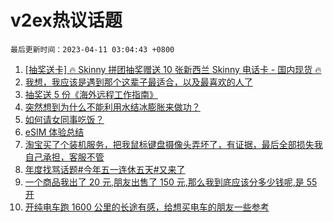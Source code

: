 # v2ex热议话题

`最后更新时间：2023-04-11 03:04:43 +0800`

1. [[抽奖送卡] 🔥 Skinny 拼团抽奖赠送 10 张新西兰 Skinny 电话卡 - 国内现货 🔥](https://www.v2ex.com/t/931105)
1. [我想，我应该是遇到那个这辈子最适合，以及最喜欢的人了](https://www.v2ex.com/t/931197)
1. [抽奖送 5 份《海外远程工作指南》](https://www.v2ex.com/t/931316)
1. [突然想到为什么不能利用水结冰膨胀来做功？](https://www.v2ex.com/t/931113)
1. [如何请女同事吃饭？](https://www.v2ex.com/t/931139)
1. [eSIM 体验总结](https://www.v2ex.com/t/931149)
1. [淘宝买了个装机服务，把我鼠标键盘摄像头弄坏了，有证据，最后全部损失我自己承担，客服不管](https://www.v2ex.com/t/931204)
1. [年度找骂话题#今年五一连休五天#又来了](https://www.v2ex.com/t/931154)
1. [一个商品我出了 20 元,朋友出售了 150 元,那么我到底应该分多少钱呢,是 55 开](https://www.v2ex.com/t/931100)
1. [开纯电车跑 1600 公里的长途有感，给想买电车的朋友一些参考](https://www.v2ex.com/t/931172)

